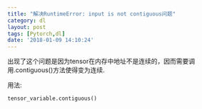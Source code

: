 ```yaml
---
title: "解决RuntimeError: input is not contiguous问题"
category: dl
layout: post
tags: [Pytorch,dl]
date: '2018-01-09 14:10:24'
---
```





出现了这个问题是因为tensor在内存中地址不是连续的，因而需要调用.contiguous()方法使得变为连续.


用法:

```
tensor_variable.contiguous()
```

